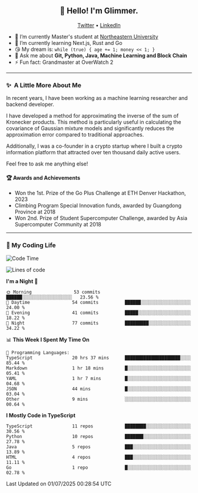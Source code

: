 <h2 align="center">👋 Hello! I'm Glimmer.</h2>
<p align="center">
  <a href="https://twitter.com/glimmerllx">Twitter</a> •
  <a href="https://www.linkedin.com/in/glimmer0x/">LinkedIn</a>
</p>

- 🔭 I’m currently Master's student at [Northeastern University](https://www.northeastern.edu/)
- 🌱 I’m currently learning Next.js, Rust and Go
- 😘 My dream is: `while (true) { age += 1; money << 1; }`
- 💬 Ask me about **Git, Python, Java, Machine Learning and Block Chain**
- ⚡ Fun fact: Grandmaster at OverWatch 2

---
### ✨&nbsp; A Little More About Me
In recent years, I have been working as a machine learning researcher and backend developer. 

I have developed a method for approximating the inverse of the sum of Kronecker products. This method is particularly useful in calculating the covariance of Gaussian mixture models and significantly reduces the approximation error compared to traditional approaches.

Additionally, I was a co-founder in a crypto startup where I built a crypto information platform that attracted over ten thousand daily active users.

Feel free to ask me anything else!

#### 🏆 Awards and Achievements
- Won the 1st. Prize of the Go Plus Challenge at ETH Denver Hackathon, 2023
- Climbing Program Special Innovation funds, awarded by Guangdong Province at 2018
- Won 2nd. Prize of Student Supercomputer Challenge, awarded by Asia Supercomputer Community at 2018

---
### 🤗 My Coding Life
<!--START_SECTION:waka-->
![Code Time](http://img.shields.io/badge/Code%20Time-1%2C970%20hrs%2022%20mins-blue)

![Lines of code](https://img.shields.io/badge/From%20Hello%20World%20I%27ve%20Written-2.3%20million%20lines%20of%20code-blue)

**I'm a Night 🦉** 

```text
🌞 Morning                53 commits          ██████░░░░░░░░░░░░░░░░░░░   23.56 % 
🌆 Daytime                54 commits          ██████░░░░░░░░░░░░░░░░░░░   24.00 % 
🌃 Evening                41 commits          █████░░░░░░░░░░░░░░░░░░░░   18.22 % 
🌙 Night                  77 commits          █████████░░░░░░░░░░░░░░░░   34.22 % 
```


📊 **This Week I Spent My Time On** 

```text
💬 Programming Languages: 
TypeScript               20 hrs 37 mins      █████████████████████░░░░   85.44 % 
Markdown                 1 hr 18 mins        █░░░░░░░░░░░░░░░░░░░░░░░░   05.41 % 
YAML                     1 hr 7 mins         █░░░░░░░░░░░░░░░░░░░░░░░░   04.68 % 
JSON                     44 mins             █░░░░░░░░░░░░░░░░░░░░░░░░   03.04 % 
Other                    9 mins              ░░░░░░░░░░░░░░░░░░░░░░░░░   00.64 % 
```

**I Mostly Code in TypeScript** 

```text
TypeScript               11 repos            ████████░░░░░░░░░░░░░░░░░   30.56 % 
Python                   10 repos            ███████░░░░░░░░░░░░░░░░░░   27.78 % 
Java                     5 repos             ███░░░░░░░░░░░░░░░░░░░░░░   13.89 % 
HTML                     4 repos             ███░░░░░░░░░░░░░░░░░░░░░░   11.11 % 
Go                       1 repo              █░░░░░░░░░░░░░░░░░░░░░░░░   02.78 % 
```




 Last Updated on 01/07/2025 00:28:54 UTC
<!--END_SECTION:waka-->
